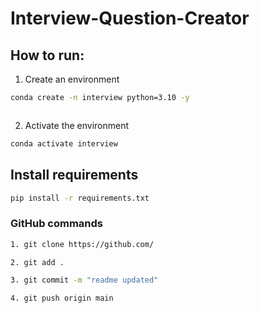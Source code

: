# Interview-Question-Creator



## How to run:

1. Create an environment

```bash
conda create -n interview python=3.10 -y



```

2. Activate the environment

```bash
conda activate interview
```


## Install requirements

```bash
pip install -r requirements.txt
```




### GitHub commands

```bash
1. git clone https://github.com/

2. git add .

3. git commit -m "readme updated"

4. git push origin main

```